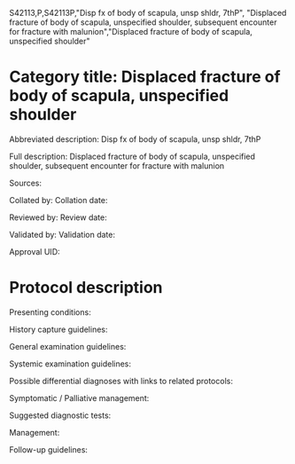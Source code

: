 S42113,P,S42113P,"Disp fx of body of scapula, unsp shldr, 7thP", "Displaced fracture of body of scapula, unspecified shoulder, subsequent encounter for fracture with malunion","Displaced fracture of body of scapula, unspecified shoulder"
# Category title: Displaced fracture of body of scapula, unspecified shoulder

Abbreviated description: Disp fx of body of scapula, unsp shldr, 7thP

Full description: Displaced fracture of body of scapula, unspecified shoulder, subsequent encounter for fracture with malunion

Sources:

Collated by:
Collation date:

Reviewed by:
Review date:

Validated by:
Validation date:

Approval UID:

# Protocol description

Presenting conditions:

History capture guidelines:

General examination guidelines:

Systemic examination guidelines:

Possible differential diagnoses with links to related protocols:

Symptomatic / Palliative management:

Suggested diagnostic tests:

Management:

Follow-up guidelines:
